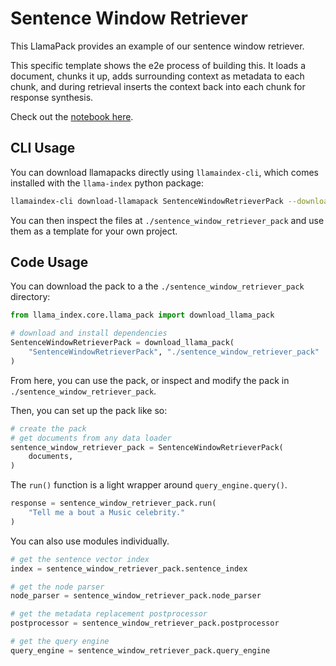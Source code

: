 # Sentence Window Retriever

This LlamaPack provides an example of our sentence window retriever.

This specific template shows the e2e process of building this. It loads
a document, chunks it up, adds surrounding context as metadata to each chunk,
and during retrieval inserts the context back into each chunk for response synthesis.

Check out the [notebook here](https://github.com/run-llama/llama-hub/blob/main/llama_hub/llama_packs/sentence_window_retriever/sentence_window.ipynb).

## CLI Usage

You can download llamapacks directly using `llamaindex-cli`, which comes installed with the `llama-index` python package:

```bash
llamaindex-cli download-llamapack SentenceWindowRetrieverPack --download-dir ./sentence_window_retriever_pack
```

You can then inspect the files at `./sentence_window_retriever_pack` and use them as a template for your own project.

## Code Usage

You can download the pack to a the `./sentence_window_retriever_pack` directory:

```python
from llama_index.core.llama_pack import download_llama_pack

# download and install dependencies
SentenceWindowRetrieverPack = download_llama_pack(
    "SentenceWindowRetrieverPack", "./sentence_window_retriever_pack"
)
```

From here, you can use the pack, or inspect and modify the pack in `./sentence_window_retriever_pack`.

Then, you can set up the pack like so:

```python
# create the pack
# get documents from any data loader
sentence_window_retriever_pack = SentenceWindowRetrieverPack(
    documents,
)
```

The `run()` function is a light wrapper around `query_engine.query()`.

```python
response = sentence_window_retriever_pack.run(
    "Tell me a bout a Music celebrity."
)
```

You can also use modules individually.

```python
# get the sentence vector index
index = sentence_window_retriever_pack.sentence_index

# get the node parser
node_parser = sentence_window_retriever_pack.node_parser

# get the metadata replacement postprocessor
postprocessor = sentence_window_retriever_pack.postprocessor

# get the query engine
query_engine = sentence_window_retriever_pack.query_engine
```
